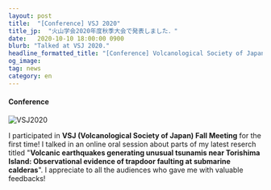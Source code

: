 ```yaml
---
layout: post
title:  "[Conference] VSJ 2020"
title_jp:  "火山学会2020年度秋季大会で発表しました．"
date:   2020-10-10 18:00:00 0900
blurb: "Talked at VSJ 2020."
headline_formatted_title: "[Conference] Volcanological Society of Japan: Fall Meeting 2020"
og_image:
tag: news
category: en
---
```


#### **Conference**

<p class="image_blog">
<img src="{{site.baseurl}}/assets/img/slide_title/201008_VSJ2020.png" alt="VSJ2020"/>
</p>

I participated in **VSJ (Volcanological Society of Japan) Fall Meeting** for the first time! I talked in an online oral session about parts of my latest reserch titled "**Volcanic earthquakes generating unusual tsunamis near Torishima Island: Observational evidence of trapdoor faulting at submarine calderas**". I appreciate to all the audiences who gave me with valuable feedbacks!
